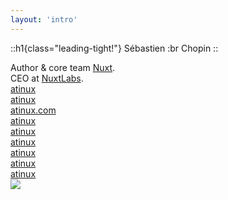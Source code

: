 ```yaml
---
layout: 'intro'
---
```


::h1{class="leading-tight!"}
Sébastien :br Chopin
::

<div class="leading-8 opacity-90 text-white">
Author & core team <a href="https://nuxt.com">Nuxt</a>.<br>
CEO at <a href="https://nuxtlabs.com">NuxtLabs</a>.<br>
</div>

<div class="grid my-10 gap-4 op-90 grid-rows-3 grid-flow-col w-1/2">
<v-click>
  <div flex items-center gap-2>
    <div i-simple-icons-github text-xl />
    <a href="https://github.com/atinux" target="_blank">atinux</a>
  </div>
  <div flex items-center gap-2>
    <div i-simple-icons-x text-xl />
    <a href="https://x.com/atinux" target="_blank">atinux</a>
  </div>
  <div flex items-center gap-2>
    <div i-heroicons-link text-xl />
    <a href="https://atinux.com" target="_blank">atinux.com</a>
  </div>
</v-click>
<v-click>
  <div flex items-center gap-2>
    <div i-simple-icons-linkedin text-xl />
    <a href="https://linkedin.com/in/atinux" target="_blank">atinux</a>
  </div>
  <div flex items-center gap-2>
    <div i-simple-icons-instagram text-xl />
    <a href="https://instagram.com/atinux" target="_blank">atinux</a>
  </div>
  <div flex items-center gap-2>
    <div i-simple-icons-youtube text-xl />
    <a href="https://youtube.com/atinux" target="_blank">atinux</a>
  </div>
  <div flex items-center gap-2>
    <div i-simple-icons-twitch text-xl />
    <a href="https://twitch.com/atinux" target="_blank">atinux</a>
  </div>
  <div flex items-center gap-2>
    <div i-simple-icons-gitlab text-xl />
    <a href="https://gitlab.com/atinux" target="_blank">atinux</a>
  </div>
  <div flex items-center gap-2>
    <div i-simple-icons-pinterest text-xl />
    <a href="https://pinterest.com/@atinux" target="_blank">atinux</a>
  </div>
</v-click>
</div>

<img src="/atinux.jpeg" class="absolute right-0 h-full abs-tr" />
